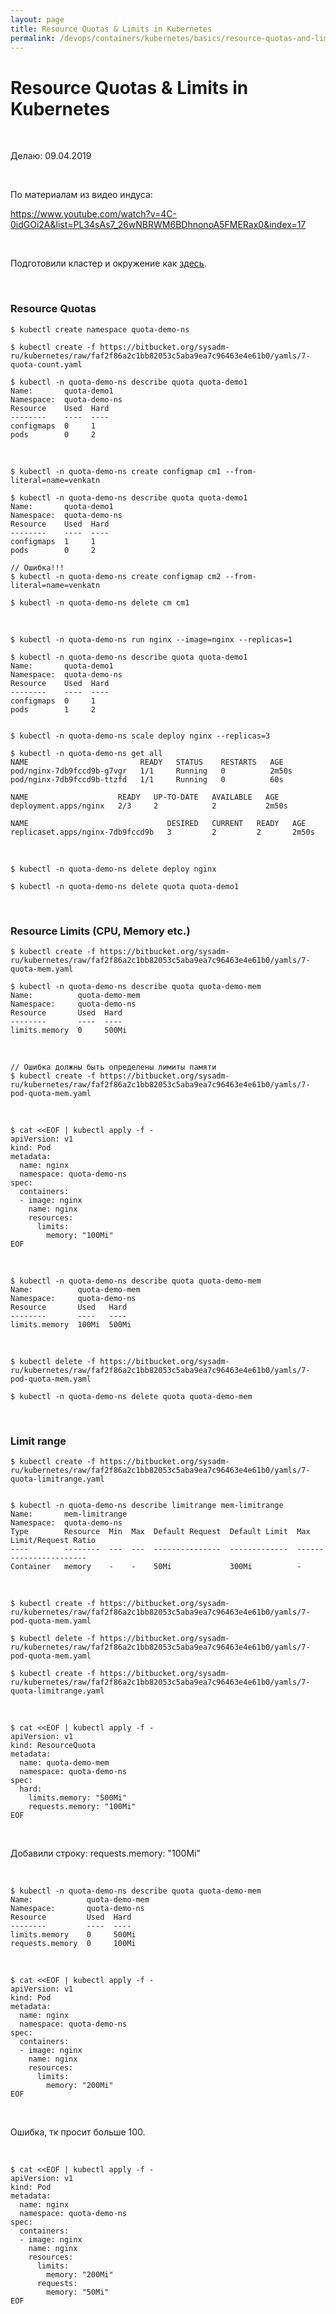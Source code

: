 ```yaml
---
layout: page
title: Resource Quotas & Limits in Kubernetes
permalink: /devops/containers/kubernetes/basics/resource-quotas-and-limits/
---
```


# Resource Quotas & Limits in Kubernetes

<br/>

Делаю: 09.04.2019

<br/>

По материалам из видео индуса:

https://www.youtube.com/watch?v=4C-0idGOi2A&list=PL34sAs7_26wNBRWM6BDhnonoA5FMERax0&index=17

<br/>

Подготовили кластер и окружение как <a href="/devops/containers/kubernetes/kubeadm/vagrant-centos7-3-node-kubernetes-cluster/">здесь</a>.

<br/>

### Resource Quotas

    $ kubectl create namespace quota-demo-ns

    $ kubectl create -f https://bitbucket.org/sysadm-ru/kubernetes/raw/faf2f86a2c1bb82053c5aba9ea7c96463e4e61b0/yamls/7-quota-count.yaml

    $ kubectl -n quota-demo-ns describe quota quota-demo1
    Name:       quota-demo1
    Namespace:  quota-demo-ns
    Resource    Used  Hard
    --------    ----  ----
    configmaps  0     1
    pods        0     2

<br/>

    $ kubectl -n quota-demo-ns create configmap cm1 --from-literal=name=venkatn

    $ kubectl -n quota-demo-ns describe quota quota-demo1
    Name:       quota-demo1
    Namespace:  quota-demo-ns
    Resource    Used  Hard
    --------    ----  ----
    configmaps  1     1
    pods        0     2

    // Ошибка!!!
    $ kubectl -n quota-demo-ns create configmap cm2 --from-literal=name=venkatn

    $ kubectl -n quota-demo-ns delete cm cm1

<br/>

    $ kubectl -n quota-demo-ns run nginx --image=nginx --replicas=1

    $ kubectl -n quota-demo-ns describe quota quota-demo1
    Name:       quota-demo1
    Namespace:  quota-demo-ns
    Resource    Used  Hard
    --------    ----  ----
    configmaps  0     1
    pods        1     2


    $ kubectl -n quota-demo-ns scale deploy nginx --replicas=3

    $ kubectl -n quota-demo-ns get all
    NAME                         READY   STATUS    RESTARTS   AGE
    pod/nginx-7db9fccd9b-g7vgr   1/1     Running   0          2m50s
    pod/nginx-7db9fccd9b-ttzfd   1/1     Running   0          60s

    NAME                    READY   UP-TO-DATE   AVAILABLE   AGE
    deployment.apps/nginx   2/3     2            2           2m50s

    NAME                               DESIRED   CURRENT   READY   AGE
    replicaset.apps/nginx-7db9fccd9b   3         2         2       2m50s

<br/>

    $ kubectl -n quota-demo-ns delete deploy nginx

    $ kubectl -n quota-demo-ns delete quota quota-demo1

<br/>

### Resource Limits (CPU, Memory etc.)

    $ kubectl create -f https://bitbucket.org/sysadm-ru/kubernetes/raw/faf2f86a2c1bb82053c5aba9ea7c96463e4e61b0/yamls/7-quota-mem.yaml

    $ kubectl -n quota-demo-ns describe quota quota-demo-mem
    Name:          quota-demo-mem
    Namespace:     quota-demo-ns
    Resource       Used  Hard
    --------       ----  ----
    limits.memory  0     500Mi

<br/>

    // Ошибка должны быть определены лимиты памяти
    $ kubectl create -f https://bitbucket.org/sysadm-ru/kubernetes/raw/faf2f86a2c1bb82053c5aba9ea7c96463e4e61b0/yamls/7-pod-quota-mem.yaml

<br/>

```
$ cat <<EOF | kubectl apply -f -
apiVersion: v1
kind: Pod
metadata:
  name: nginx
  namespace: quota-demo-ns
spec:
  containers:
  - image: nginx
    name: nginx
    resources:
      limits:
        memory: "100Mi"
EOF
```

<br/>

    $ kubectl -n quota-demo-ns describe quota quota-demo-mem
    Name:          quota-demo-mem
    Namespace:     quota-demo-ns
    Resource       Used   Hard
    --------       ----   ----
    limits.memory  100Mi  500Mi

<br/>

    $ kubectl delete -f https://bitbucket.org/sysadm-ru/kubernetes/raw/faf2f86a2c1bb82053c5aba9ea7c96463e4e61b0/yamls/7-pod-quota-mem.yaml

    $ kubectl -n quota-demo-ns delete quota quota-demo-mem

<br/>

### Limit range

    $ kubectl create -f https://bitbucket.org/sysadm-ru/kubernetes/raw/faf2f86a2c1bb82053c5aba9ea7c96463e4e61b0/yamls/7-quota-limitrange.yaml


    $ kubectl -n quota-demo-ns describe limitrange mem-limitrange
    Name:       mem-limitrange
    Namespace:  quota-demo-ns
    Type        Resource  Min  Max  Default Request  Default Limit  Max Limit/Request Ratio
    ----        --------  ---  ---  ---------------  -------------  -----------------------
    Container   memory    -    -    50Mi             300Mi          -

<br/>

    $ kubectl create -f https://bitbucket.org/sysadm-ru/kubernetes/raw/faf2f86a2c1bb82053c5aba9ea7c96463e4e61b0/yamls/7-pod-quota-mem.yaml

    $ kubectl delete -f https://bitbucket.org/sysadm-ru/kubernetes/raw/faf2f86a2c1bb82053c5aba9ea7c96463e4e61b0/yamls/7-pod-quota-mem.yaml

    $ kubectl create -f https://bitbucket.org/sysadm-ru/kubernetes/raw/faf2f86a2c1bb82053c5aba9ea7c96463e4e61b0/yamls/7-quota-limitrange.yaml

<br/>

```
$ cat <<EOF | kubectl apply -f -
apiVersion: v1
kind: ResourceQuota
metadata:
  name: quota-demo-mem
  namespace: quota-demo-ns
spec:
  hard:
    limits.memory: "500Mi"
    requests.memory: "100Mi"
EOF

```

<br/>

Добавили строку: requests.memory: "100Mi"

<br/>

    $ kubectl -n quota-demo-ns describe quota quota-demo-mem
    Name:            quota-demo-mem
    Namespace:       quota-demo-ns
    Resource         Used  Hard
    --------         ----  ----
    limits.memory    0     500Mi
    requests.memory  0     100Mi

<br/>

```
$ cat <<EOF | kubectl apply -f -
apiVersion: v1
kind: Pod
metadata:
  name: nginx
  namespace: quota-demo-ns
spec:
  containers:
  - image: nginx
    name: nginx
    resources:
      limits:
        memory: "200Mi"
EOF

```

<br/>

Ошибка, тк просит больше 100.

<br/>

```
$ cat <<EOF | kubectl apply -f -
apiVersion: v1
kind: Pod
metadata:
  name: nginx
  namespace: quota-demo-ns
spec:
  containers:
  - image: nginx
    name: nginx
    resources:
      limits:
        memory: "200Mi"
      requests:
        memory: "50Mi"
EOF

```
